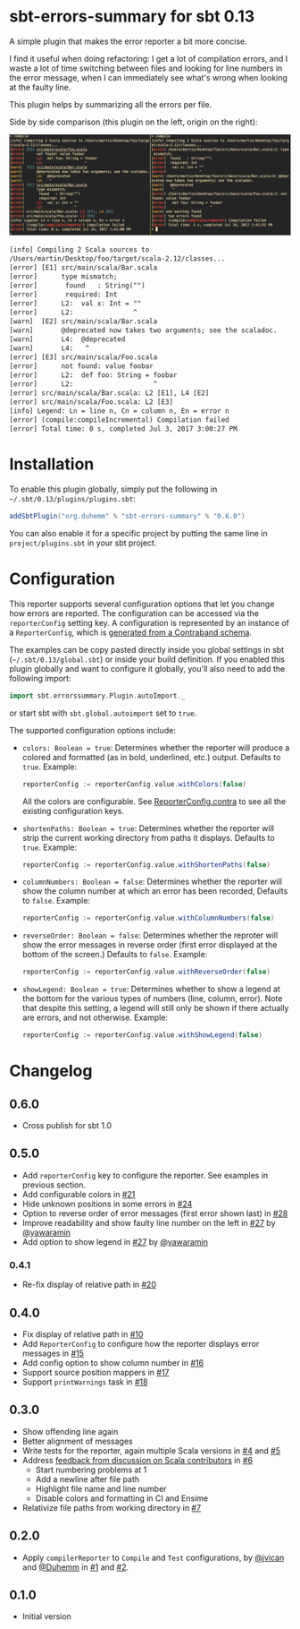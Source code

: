 # sbt-errors-summary for sbt 0.13

A simple plugin that makes the error reporter a bit more concise.

I find it useful when doing refactoring: I get a lot of compilation errors, and I waste a lot of
time switching between files and looking for line numbers in the error message, when I can
immediately see what's wrong when looking at the faulty line.

This plugin helps by summarizing all the errors per file.

Side by side comparison (this plugin on the left, origin on the right):

![side-by-side.png](side-by-side.png)

```
[info] Compiling 2 Scala sources to /Users/martin/Desktop/foo/target/scala-2.12/classes...
[error] [E1] src/main/scala/Bar.scala
[error]      type mismatch;
[error]       found   : String("")
[error]       required: Int
[error]      L2:  val x: Int = ""
[error]      L2:               ^
[warn]  [E2] src/main/scala/Bar.scala
[warn]       @deprecated now takes two arguments; see the scaladoc.
[warn]       L4:  @deprecated
[warn]       L4:   ^
[error] [E3] src/main/scala/Foo.scala
[error]      not found: value foobar
[error]      L2:  def foo: String = foobar
[error]      L2:                    ^
[error] src/main/scala/Bar.scala: L2 [E1], L4 [E2]
[error] src/main/scala/Foo.scala: L2 [E3]
[info] Legend: Ln = line n, Cn = column n, En = error n
[error] (compile:compileIncremental) Compilation failed
[error] Total time: 0 s, completed Jul 3, 2017 3:00:27 PM
```

# Installation

To enable this plugin globally, simply put the following in
`~/.sbt/0.13/plugins/plugins.sbt`:

```scala
addSbtPlugin("org.duhemm" % "sbt-errors-summary" % "0.6.0")
```

You can also enable it for a specific project by putting the same line in
`project/plugins.sbt` in your sbt project.

# Configuration

This reporter supports several configuration options that let you change how errors
are reported. The configuration can be accessed via the `reporterConfig` setting key.
A configuration is represented by an instance of a `ReporterConfig`, which is
[generated from a Contraband schema](https://github.com/Duhemm/sbt-errors-summary/blob/master/src/main/contraband-scala/sbt/errorssummary/ReporterConfig.scala).

The examples can be copy pasted directly inside you global settings in sbt (`~/.sbt/0.13/global.sbt`)
or inside your build definition. If you enabled this plugin globally and want to configure it globally,
you'll also need to add the following import:

```scala
import sbt.errorssummary.Plugin.autoImport._
```

or start sbt with `sbt.global.autoimport` set to `true`.

The supported configuration options include:

 - `colors: Boolean = true`:
   Determines whether the reporter will produce a colored and formatted (as in bold,
   underlined, etc.) output. Defaults to `true`.
   Example:
   ```scala
   reporterConfig := reporterConfig.value.withColors(false)
   ```
   All the colors are configurable. See
   [ReporterConfig.contra](https://github.com/Duhemm/sbt-errors-summary/blob/master/src/main/contraband/ReporterConfig.contra)
   to see all the existing configuration keys.

 - `shortenPaths: Boolean = true`:
   Determines whether the reporter will strip the current working directory from paths
   it displays. Defaults to `true`.
   Example:
   ```scala
   reporterConfig := reporterConfig.value.withShortenPaths(false)
   ```

 - `columnNumbers: Boolean = false`:
   Determines whether the reporter will show the column number at which an error has been
   recorded, Defaults to `false`.
   Example:
   ```scala
   reporterConfig := reporterConfig.value.withColumnNumbers(false)
   ```

 - `reverseOrder: Boolean = false`:
   Determines whether the reproter will show the error messages in reverse order (first error
   displayed at the bottom of the screen.) Defaults to `false`.
   Example:
   ```scala
   reporterConfig := reporterConfig.value.withReverseOrder(false)
   ```

 - `showLegend: Boolean = true`:
   Determines whether to show a legend at the bottom for the various
   types of numbers (line, column, error). Note that despite this
   setting, a legend will still only be shown if there actually are
   errors, and not otherwise.
   Example:
   ```scala
   reporterConfig := reporterConfig.value.withShowLegend(false)
   ```

# Changelog

## 0.6.0
 - Cross publish for sbt 1.0

## 0.5.0
 - Add `reporterConfig` key to configure the reporter. See examples in previous section.
 - Add configurable colors in [#21](https://github.com/Duhemm/sbt-errors-summary/pull/21)
 - Hide unknown positions in some errors in
     [#24](https://github.com/Duhemm/sbt-errors-summary/pull/24)
 - Option to reverse order of error messages (first error shown last) in
     [#28](https://github.com/Duhemm/sbt-errors-summary/pull/28)
 - Improve readability and show faulty line number on the left in
     [#27](https://github.com/Duhemm/sbt-errors-summary/pull/27) by
     [@yawaramin](https://github.com/yawaramin)
 - Add option to show legend in [#27](https://github.com/Duhemm/sbt-errors-summary/pull/27)
     by [@yawaramin](https://github.com/yawaramin)

### 0.4.1
 - Re-fix display of relative path in [#20](https://github.com/Duhemm/sbt-errors-summary/pull/20)

## 0.4.0
 - Fix display of relative path in [#10](https://github.com/Duhemm/sbt-errors-summary/pull/10)
 - Add `ReporterConfig` to configure how the reporter displays error messages in
   [#15](https://github.com/Duhemm/sbt-errors-summary/pull/15)
 - Add config option to show column number in
   [#16](https://github.com/Duhemm/sbt-errors-summary/pull/16)
 - Support source position mappers in [#17](https://github.com/Duhemm/sbt-errors-summary/pull/17)
 - Support `printWarnings` task in [#18](https://github.com/Duhemm/sbt-errors-summary/pull/18)

## 0.3.0
 - Show offending line again
 - Better alignment of messages
 - Write tests for the reporter, again multiple Scala versions in
   [#4](https://github.com/sbt-errors-summary/pull/4) and
   [#5](https://github.com/sbt-errors-summary/pull/5)
 - Address [feedback from discussion on Scala contributors](https://contributors.scala-lang.org/t/improving-the-compilation-error-reporting-of-sbt/935)
   in [#6](https://github.com/Duhemm/sbt-errors-summary/pull/6)
   - Start numbering problems at 1
   - Add a newline after file path
   - Highlight file name and line number
   - Disable colors and formatting in CI and Ensime
 - Relativize file paths from working directory in
   [#7](https://github.com/sbt-errors-summary/pull/7)

## 0.2.0
 - Apply `compilerReporter` to `Compile` and `Test` configurations, by
   [@jvican](https://github.com/jvican) and   [@Duhemm](https://github.com/Duhemm)
   in [#1](https://github.com/Duhemm/sbt-errors-summary/pull/1) and
   [#2](https://github.com/Duhemm/sbt-errors-summary/pull/2).

## 0.1.0
 - Initial version
